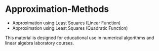 # Approximation-Methods

- Approximation using Least Squares (Linear Function)
- Approximation using Least Squares (Quadratic Function)

This material is designed for educational use in numerical algorithms and linear algebra laboratory courses.
